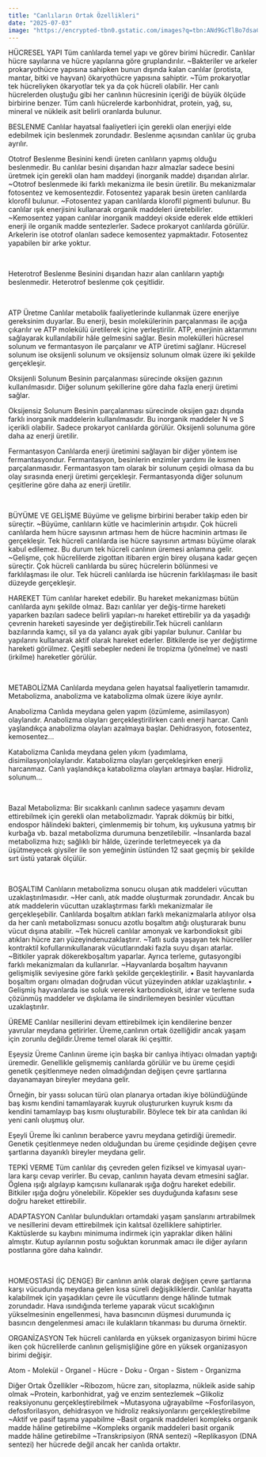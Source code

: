 ```yaml
---
title: "Canlıların Ortak Özellikleri"
date: "2025-07-03"
image: "https://encrypted-tbn0.gstatic.com/images?q=tbn:ANd9GcTlBo7dsaCRr25LetwCyzIv7qf7UAMf7p1nRQ&s"
---
```


HÜCRESEL YAPI
Tüm canlılarda temel yapı ve görev birimi hücredir. Canlılar hücre sayılarına ve hücre yapılarına göre gruplandırılır.
~Bakteriler ve arkeler prokaryothücre yapısına sahipken bunun dışında kalan canlılar (protista, mantar, bitki ve hayvan) ökaryothücre yapısına sahiptir. 
~Tüm prokaryotlar tek hücreliyken ökaryotlar tek ya da çok hücreli olabilir.
Her canlı hücrelerden oluştuğu gibi her canlının hücresinin içeriği de büyük ölçüde birbirine benzer. Tüm canlı hücrelerde karbonhidrat, protein, yağ, su, mineral ve nükleik asit belirli oranlarda bulunur.


BESLENME
Canlılar hayatsal faaliyetleri için gerekli olan enerjiyi elde edebilmek için beslenmek zorundadır. Beslenme açısından canlılar üç gruba ayrılır. 


Ototrof Beslenme
Besinini kendi üreten canlıların yapmış olduğu beslenmedir. Bu canlılar besini dışarıdan hazır almazlar sadece besini üretmek için gerekli olan ham maddeyi (inorganik madde) dışarıdan alırlar. 
~Ototrof beslenmede iki farklı mekanizma ile besin üretilir. Bu mekanizmalar fotosentez ve kemosentezdir. Fotosentez yaparak besin üreten canlılarda klorofil bulunur.
~Fotosentez yapan canlılarda klorofil pigmenti bulunur. Bu canlılar ışık enerjisini kullanarak organik maddeleri üretebilirler.
~Kemosentez yapan canlılar inorganik maddeyi okside ederek elde ettikleri enerji ile organik madde sentezlerler. Sadece prokaryot canlılarda görülür. Arkelerin ise ototrof olanları sadece kemosentez yapmaktadır. Fotosentez yapabilen bir arke yoktur.

​

Heterotrof Beslenme
Besinini dışarıdan hazır alan canlıların yaptığı beslenmedir. Heterotrof beslenme çok çeşitlidir.

​

ATP Üretme
Canlılar metabolik faaliyetlerinde kullanmak üzere enerjiye gereksinim duyarlar. Bu enerji, besin molekülerinin parçalanması ile açığa çıkarılır ve ATP molekülü üretilerek içine yerleştirilir. ATP, enerjinin aktarımını sağlayarak kullanılabilir hâle gelmesini sağlar. Besin molekülleri hücresel solunum ve fermantasyon ile parçalanır ve ATP üretimi sağlanır. Hücresel solunum ise oksijenli solunum ve oksijensiz solunum olmak üzere iki şekilde gerçekleşir.


Oksijenli Solunum
Besinin parçalanması sürecinde oksijen gazının kullanılmasıdır. Diğer solunum şekillerine göre daha fazla enerji üretimi sağlar.


Oksijensiz Solunum
Besinin parçalanması sürecinde oksijen gazı dışında farklı inorganik maddelerin kullanılmasıdır. Bu inorganik maddeler N ve S içerikli olabilir. Sadece prokaryot canlılarda görülür. Oksijenli solunuma göre daha az enerji üretilir.


Fermantasyon
Canlılarda enerji üretimini sağlayan bir diğer yöntem ise fermantasyondur. Fermantasyon, besinlerin enzimler yardımı ile kısmen parçalanmasıdır. Fermantasyon tam olarak bir solunum çeşidi olmasa da bu olay sırasında enerji üretimi gerçekleşir. Fermantasyonda diğer solunum çeşitlerine göre daha az enerji üretilir. 

​

BÜYÜME VE GELİŞME
Büyüme ve gelişme birbirini beraber takip eden bir süreçtir.
~Büyüme, canlıların kütle ve hacimlerinin artışıdır. Çok hücreli canlılarda hem hücre sayısının artması hem de hücre hacminin artması ile gerçekleşir. Tek hücreli canlılarda ise hücre sayısının artması büyüme olarak kabul edilemez. Bu durum tek hücreli canlının üremesi anlamına gelir.
~Gelişme, çok hücrelilerde zigottan itibaren ergin birey oluşana kadar geçen süreçtir. Çok hücreli canlılarda bu süreç hücrelerin bölünmesi ve farklılaşması ile olur. Tek hücreli canlılarda ise hücrenin farklılaşması ile basit düzeyde gerçekleşir.


HAREKET
Tüm canlılar hareket edebilir. Bu hareket mekanizması bütün canlılarda aynı şekilde olmaz. Bazı canlılar yer değiş-tirme hareketi yaparken bazıları sadece belirli yapıları-nı hareket ettirebilir ya da yaşadığı çevrenin hareketi sayesinde yer değiştirebilir.Tek hücreli canlıların bazılarında kamçı, sil ya da yalancı ayak gibi yapılar bulunur. Canlılar bu yapılarını kullanarak aktif olarak hareket ederler. Bitkilerde ise yer değiştirme hareketi görülmez. Çeşitli sebepler nedeni ile tropizma (yönelme) ve nasti (irkilme) hareketler görülür.

​

METABOLİZMA
Canlılarda meydana gelen hayatsal faaliyetlerin tamamıdır. Metabolizma, anabolizma ve katabolizma olmak üzere ikiye ayrılır.


Anabolizma
Canlıda meydana gelen yapım (özümleme, asimilasyon) olaylarıdır. Anabolizma olayları gerçekleştirilirken canlı enerji harcar. Canlı yaşlandıkça anabolizma olayları azalmaya başlar. Dehidrasyon, fotosentez, kemosentez…


Katabolizma
Canlıda meydana gelen yıkım (yadımlama, disimilasyon)olaylarıdır. Katabolizma olayları gerçekleşirken enerji harcanmaz. Canlı yaşlandıkça katabolizma olayları artmaya başlar. Hidroliz, solunum…

​

Bazal Metabolizma: Bir sıcakkanlı canlının sadece yaşamını devam ettirebilmek için gerekli olan metabolizmadır. Yaprak dökmüş bir bitki, endospor hâlindeki bakteri, çimlenmemiş bir tohum, kış uykusuna yatmış bir kurbağa vb. bazal metabolizma durumuna benzetilebilir.
~İnsanlarda bazal metabolizma hızı; sağlıklı bir hâlde, üzerinde terletmeyecek ya da üşütmeyecek giysiler ile son yemeğinin üstünden 12 saat geçmiş bir şekilde sırt üstü yatarak ölçülür.

​

BOŞALTIM
Canlıların metabolizma sonucu oluşan atık maddeleri vücuttan uzaklaştırılmasıdır.
~Her canlı, atık madde oluşturmak zorundadır. Ancak bu atık maddelerin vücuttan uzaklaştırması farklı mekanizmalar ile gerçekleşebilir. Canlılarda boşaltım atıkları farklı mekanizmalarla atılıyor olsa da her canlı metabolizması sonucu azotlu boşaltım atığı oluşturarak bunu vücut dışına atabilir.
~Tek hücreli canlılar amonyak ve karbondioksit gibi atıkları hücre zarı yüzeyindenuzaklaştırır.
~Tatlı suda yaşayan tek hücreliler kontraktil kofullarınıkullanarak vücutlarındaki fazla suyu dışarı atarlar.
~Bitkiler yaprak dökerekboşaltım yaparlar. Ayrıca terleme, gutasyongibi farklı mekanizmaları da kullanırlar. 
~Hayvanlarda boşaltım hayvanın gelişmişlik seviyesine göre farklı şekilde gerçekleştirilir. 
• Basit hayvanlarda boşaltım organı olmadan doğrudan vücut yüzeyinden atıklar uzaklaştırılır.
• Gelişmiş hayvanlarda ise soluk vererek karbondioksit, idrar ve terleme suda çözünmüş maddeler ve dışkılama ile sindirilemeyen besinler vücuttan uzaklaştırılır.


ÜREME
Canlılar nesillerini devam ettirebilmek için kendilerine benzer yavrular meydana getirirler. Üreme,canlının ortak özelliğidir ancak yaşam için zorunlu değildir.Üreme temel olarak iki çeşittir.


Eşeysiz Üreme
Canlının üreme için başka bir canlıya ihtiyacı olmadan yaptığı üremedir. Genellikle gelişmemiş canlılarda görülür ve bu üreme çeşidi genetik çeşitlenmeye neden olmadığından değişen çevre şartlarına dayanamayan bireyler meydana gelir. 

 

Örneğin, bir yassı solucan türü olan planarya ortadan ikiye bölündüğünde baş kısmı kendini tamamlayarak kuyruk oluştururken kuyruk kısmı da kendini tamamlayıp baş kısmı oluşturabilir. Böylece tek bir ata canlıdan iki yeni canlı oluşmuş olur.


Eşeyli Üreme
İki canlının beraberce yavru meydana getirdiği üremedir. Genetik çeşitlenmeye neden olduğundan bu üreme çeşidinde değişen çevre şartlarına dayanıklı bireyler meydana gelir.


TEPKİ VERME
Tüm canlılar dış çevreden gelen fiziksel ve kimyasal uyarı-lara karşı cevap verirler. Bu cevap, canlının hayata devam etmesini sağlar.
Öglena ışığı algılayıp kamçısını kullanarak ışığa doğru hareket edebilir. Bitkiler ışığa doğru yönelebilir. Köpekler ses duyduğunda kafasını sese doğru hareket ettirebilir.


ADAPTASYON
Canlılar bulundukları ortamdaki yaşam şanslarını artırabilmek ve nesillerini devam ettirebilmek için kalıtsal özelliklere sahiptirler. Kaktüslerde su kaybını minimuma indirmek için yapraklar diken hâlini almıştır. Kutup ayılarının postu soğuktan korunmak amacı ile diğer ayıların postlarına göre daha kalındır.

​

HOMEOSTASİ (İÇ DENGE)
Bir canlının anlık olarak değişen çevre şartlarına karşı vücudunda meydana gelen kısa süreli değişikliklerdir. Canlılar hayatta kalabilmek için yaşadıkları çevre ile vücutlarını denge hâlinde tutmak zorundadır.
Hava ısındığında terleme yaparak vücut sıcaklığının yükselmesinin engellenmesi, hava basıncının düşmesi durumunda iç basıncın dengelenmesi amacı ile kulakların tıkanması bu duruma örnektir.


ORGANİZASYON
Tek hücreli canlılarda en yüksek organizasyon birimi hücre iken çok hücrelilerde canlının gelişmişliğine göre en yüksek organizasyon birimi değişir.


Atom - Molekül - Organel - Hücre - Doku - Organ - Sistem - Organizma


Diğer Ortak Özellikler
~Ribozom, hücre zarı, sitoplazma, nükleik aside sahip olmak
~Protein, karbonhidrat, yağ ve enzim sentezlemek
~Glikoliz reaksiyonunu gerçekleştirebilmek
~Mutasyona uğrayabilme
~Fosforilasyon, defosforilasyon, dehidrasyon ve hidroliz reaksiyonlarını gerçekleştirebilme
~Aktif ve pasif taşıma yapabilme
~Basit organik maddeleri kompleks organik madde hâline getirebilme
~Kompleks organik maddeleri basit organik madde hâline getirebilme
~Transkripsiyon (RNA sentezi)
~Replikasyon (DNA sentezi) her hücrede değil ancak her canlıda ortaktır.